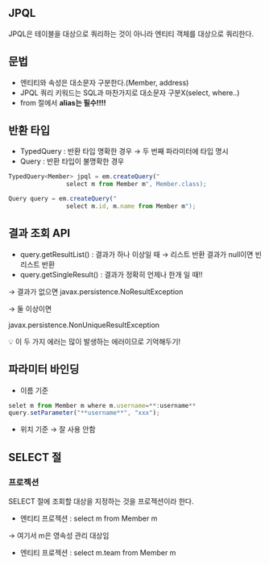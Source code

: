 ## JPQL

JPQL은 테이블을 대상으로 쿼리하는 것이 아니라 엔티티 객체를 대상으로 쿼리한다.

## 문법

- 엔티티와 속성은 대소문자 구분한다.(Member, address)
- JPQL 쿼리 키워드는 SQL과 마찬가지로 대소문자 구분X(select, where..)
- from 절에서 **alias는 필수!!!!**

## 반환 타입

- TypedQuery : 반환  타입 명확한 경우 → 두 번째 파라미터에 타입 명시
- Query : 반환 타입이 불명확한 경우

```jsx
TypedQuery<Member> jpql = em.createQuery("
				select m from Member m", Member.class);

Query query = em.createQuery("
				select m.id, m.name from Member m");
```

## 결과 조회 API

- query.getResultList() : 결과가 하나 이상일 때 → 리스트 반환 결과가 null이면 빈 리스트 반환
- query.getSingleResult() : 결과가 정확히 언제나 한개 일 때!!

→ 결과가 없으면 javax.persistence.NoResultException

→ 둘 이상이면 

javax.persistence.NonUniqueResultException

💡 이 두 가지 에러는 많이 발생하는 에러이므로 기억해두기! 

## 파라미터 바인딩

- 이름 기준

```jsx
selet m from Member m where m.username=**:username**
query.setParameter("**username**", "xxx");
```

- 위치 기준 → 잘 사용 안함

## SELECT 절

### 프로젝션

SELECT 절에 조회할 대상을 지정하는 것을 프로젝션이라 한다.

- 엔티티 프로젝션 : select m from Member m

→ 여기서 m은 영속성 관리 대상임

- 엔티티 프로젝션 : select m.team from Member m
